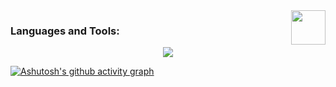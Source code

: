 <!--
<img align ="center" alt ="Banner" src=""> // -->



<img src="https://education.github.com/assets/next/campus-experts/ce-flag-59b436097e6168e12b543fec9e936037ff777d1c0160fa4b07cd7394d8779418.png" width=55px align="right"/>



<h3 align="left">Languages and Tools:</h3>

<p align="center">
  <a href="https://skillicons.dev">
    <img src="https://skillicons.dev/icons?i=java,spring,idea,mongodb,cs,flutter,c,mysql,py,docker,nginx,maven,linux,webstorm,nodejs,react,tailwind,bootstrap,github,vscode,idea,postman,stackoverflow,figma" />
  </a>
</p>

[![Ashutosh's github activity graph](https://github-readme-activity-graph.vercel.app/graph?username=RaninduAmarasinghe&theme=tokyo-night)](https://github.com/ashutosh00710/github-readme-activity-graph)
